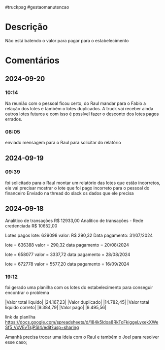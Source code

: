 #truckpag #gestaomanutencao 
# Descrição 
Não está batendo o valor para pagar para o estabelecimento

# Comentários
## 2024-09-20
### 10:14
Na reunião com o pessoal ficou certo, do Raul mandar para o Fabio a relação dos lotes e também o lotes duplicados. 
A truck vai receber ainda outros lotes futuros e com isso é possível fazer o desconto dos lotes pagos errados. 
### 08:05
enviado mensagem para o Raul para solicitar do relatório

## 2024-09-19
### 09:39
foi solicitado para o Raul montar um relatório das lotes que estão incorretos, ele vai precisar mostrar o lote que foi pago incorreto para o pessoal do financeiro
Enviado na thread do slack os dados que ele precisa

## 2024-09-18
Analítico de transações 
R$ 12933,00
Analítico de transações - Rede credenciada 
R$ 10652,00

Lotes pagos
lote: 629098 
valor: R$ 290,32
Data pagamento: 31/07/2024

lote = 636388
valor = 290,32
data pagamento = 20/08/2024

lote = 658077
valor = 3337,72
data pagamento = 28/08/2024

lote = 672778
valor = 5577,20
data pagamento = 16/09/2024

### 19:12
foi gerado uma planilha com os lotes do estabelecimento para conseguir encontrar o problema

|Valor total liquido|   |24.167,23|
|Valor duplicado|   |14.782,45|
|Valor total liquido correto|   |9.384,79|
|Valor pago|   |9.495,56|

link da planilha https://docs.google.com/spreadsheets/d/184k5ldoa8RkToFkiggeLyxekXWeSf5_VxVEvTsjPSI4/edit?usp=sharing

Amanhã precisa trocar uma ideia com o Raul e também o Joel para resolver esse caso;